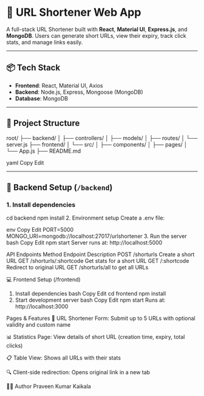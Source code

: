# 🔗 URL Shortener Web App

A full-stack URL Shortener built with **React**, **Material UI**, **Express.js**, and **MongoDB**. Users can generate short URLs, view their expiry, track click stats, and manage links easily.

---

## 📦 Tech Stack

- **Frontend**: React, Material UI, Axios
- **Backend**: Node.js, Express, Mongoose (MongoDB)
- **Database**: MongoDB

---

## 📂 Project Structure

root/
├── backend/
│ ├── controllers/
│ ├── models/
│ ├── routes/
│ └── server.js
├── frontend/
│ └── src/
│ ├── components/
│ ├── pages/
│ └── App.js
├── README.md

yaml
Copy
Edit

---

## 🚀 Backend Setup (`/backend`)

### 1. Install dependencies

cd backend
npm install
2. Environment setup
Create a .env file:

env
Copy
Edit
PORT=5000
MONGO_URI=mongodb://localhost:27017/urlshortener
3. Run the server
bash
Copy
Edit
npm start
Server runs at: http://localhost:5000

API Endpoints
Method	Endpoint	Description
POST	/shorturls	Create a short URL
GET	/shorturls/:shortcode	Get stats for a short URL
GET	/:shortcode	Redirect to original URL
GET	/shorturls/all	 to get all URLs


💻 Frontend Setup (/frontend)
1. Install dependencies
bash
Copy
Edit
cd frontend
npm install
2. Start development server
bash
Copy
Edit
npm start
Runs at: http://localhost:3000

Pages & Features
🔗 URL Shortener Form: Submit up to 5 URLs with optional validity and custom name

📊 Statistics Page: View details of short URL (creation time, expiry, total clicks)

📋 Table View: Shows all URLs with their stats

🔍 Client-side redirection: Opens original link in a new tab

🧑‍💻 Author
Praveen Kumar Kaikala
